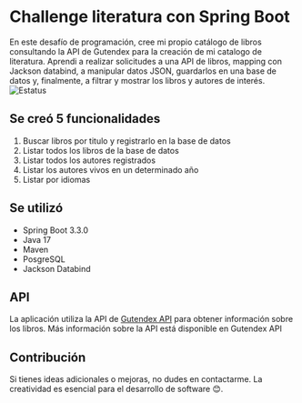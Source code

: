 
# Challenge literatura con Spring Boot

En este desafío de programación, cree mi propio catálogo de libros consultando la API de Gutendex para la creación de mi catalogo de literatura. Aprendi a realizar solicitudes a una API de libros, mapping con Jackson databind, a manipular datos JSON, guardarlos en una base de datos y, finalmente, a filtrar y mostrar los libros y autores de interés.
![Estatus](https://img.shields.io/badge/STATUS-FINALIZADO-green)

## Se creó 5 funcionalidades

1. Buscar libros por titulo y registrarlo en la base de datos
2. Listar todos los libros de la base de datos
3. Listar todos los autores registrados
4. Listar los autores vivos en un determinado año
5. Listar por idiomas

## Se utilizó

* Spring Boot 3.3.0
* Java 17
* Maven
* PosgreSQL
* Jackson Databind

## API

La aplicación utiliza la API de [Gutendex API](https://gutendex.com) para obtener información sobre los libros. Más información sobre la API está disponible en Gutendex API

## Contribución

Si tienes ideas adicionales o mejoras, no dudes en contactarme. La creatividad es esencial para el desarrollo de software 😊.

